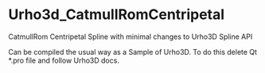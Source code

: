 # Urho3d_CatmullRomCentripetal
CatmullRom Centripetal Spline with minimal changes to Urho3D Spline API

Can be compiled the usual way as a Sample of Urho3D.
To do this delete Qt *.pro file and follow Urho3D docs. 
